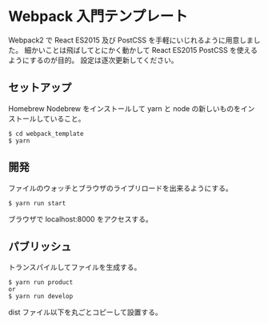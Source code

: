 # Webpack 入門テンプレート

Webpack2 で React ES2015 及び PostCSS を手軽にいじれるように用意しました。
細かいことは飛ばしてとにかく動かして React ES2015 PostCSS を使えるようにするのが目的。
設定は逐次更新してください。

## セットアップ
Homebrew Nodebrew をインストールして yarn と node の新しいものをインストールしていること。

```
$ cd webpack_template
$ yarn
```
## 開発
ファイルのウォッチとブラウザのライブリロードを出来るようにする。

```
$ yarn run start
```
ブラウザで localhost:8000 をアクセスする。

## パブリッシュ
トランスパイルしてファイルを生成する。
```
$ yarn run product
or
$ yarn run develop
```

dist ファイル以下を丸ごとコピーして設置する。
